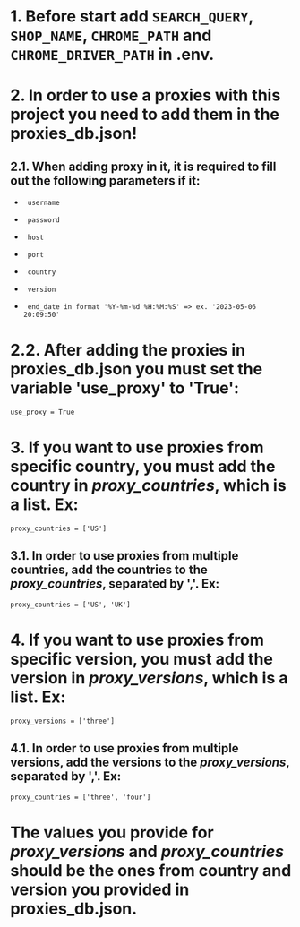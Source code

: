 # 1.  Before start add `SEARCH_QUERY`, `SHOP_NAME`, `CHROME_PATH` and `CHROME_DRIVER_PATH` in .env.

# 2. In order **to use a proxies** with this project you need to add them in the proxies_db.json!
## 2.1. When adding proxy in it, it is required to fill out the following parameters if it:
*      username
*      password
*      host
*      port
*      country
*      version
*      end_date in format '%Y-%m-%d %H:%M:%S' => ex. '2023-05-06 20:09:50'
# 2.2. After adding the proxies in proxies_db.json you must set the variable 'use_proxy' to 'True':
`use_proxy = True` 

# 3. If you want **to use proxies from specific country**, you must add the country in _proxy_countries_, which is a list. Ex:
`proxy_countries = ['US']`
## 3.1. In order **to use proxies from multiple countries**, add the countries to the _proxy_countries_, separated by ','. Ex:
`proxy_countries = ['US', 'UK']`

# 4. If you want **to use proxies from specific version**, you must add the version in _proxy_versions_, which is a list. Ex:
`proxy_versions = ['three']`
## 4.1. In order **to use proxies from multiple versions**, add the versions to the _proxy_versions_, separated by ','. Ex:
`proxy_countries = ['three', 'four']`

# **The values you provide for _proxy_versions_ and _proxy_countries_ should be the ones from country and version you provided in proxies_db.json.** 